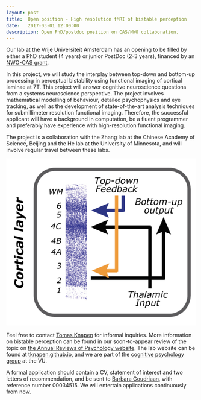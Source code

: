 ```yaml
---
layout: post
title:  Open position - High resolution fMRI of bistable perception
date:   2017-03-01 12:00:00
description: Open PhD/postdoc position on CAS/NWO collaboration.
---
```


Our lab at the Vrije Universiteit Amsterdam has an opening to be filled by either a PhD student (4 years) or junior PostDoc (2-3 years), financed by an [NWO-CAS grant](http://www.nwo.nl/en/news-and-events/news/2016/nihc/1-5-million-for-sino-dutch-research-in-brain-and-cognition.html).
 
In this project, we will study the interplay between top-down and bottom-up processing in perceptual bistability using functional imaging of cortical laminae at 7T. This project will answer cognitive neuroscience questions from a systems neuroscience perspective. The project involves mathematical modelling of behaviour, detailed psychophysics and eye tracking, as well as the development of state-of-the-art analysis techniques for submillimeter resolution functional imaging. Therefore, the successful applicant will have a background in computation, be a fluent programmer and preferably have experience with high-resolution functional imaging. 

The project is a collaboration with the Zhang lab at the Chinese Academy of Science, Beijing and the He lab at the University of Minnesota, and will involve regular travel between these labs. 

<img class="col one" src="/img/posts/laminar.png">

Feel free to contact [Tomas Knapen](mailto:tknapen@gmail.com) for informal inquiries. More information on bistable perception can be found in our soon-to-appear review of the topic on [the Annual Reviews of Psychology website](http://www.annualreviews.org/doi/10.1146/annurev-psych-010417-085944). The lab website can be found at [tknapen.github.io](http://tknapen.github.io), and we are part of the [cognitive psychology group](http://vupsy.nl) at the VU.

A formal application should contain a CV, statement of interest and two letters of recommendation, and be sent to [Barbara Goudriaan](barbara.goudriaan@vu.nl), with reference number 00034515. We will entertain applications continuously from now.